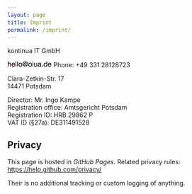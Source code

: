 ```yaml
---
layout: page
title: Imprint
permalink: /imprint/
---
```


kontinua IT GmbH

<img src="/img/hello.png" alt="hello" style="max-width:100px;">  
Phone: +49 331 28128723

Clara-Zetkin-Str. 17  
14471 Potsdam

Director: Mr. Ingo Kampe  
Registration office: Amtsgericht Potsdam  
Registration ID: HRB 29862 P  
VAT ID (§27a): DE311491528

## Privacy

This page is hosted in *GitHub Pages*. Related privacy rules:  
https://help.github.com/privacy/

Their is no additional tracking or custom logging of anything.
